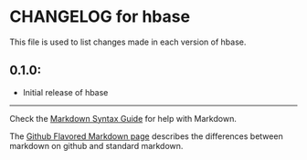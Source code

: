 # CHANGELOG for hbase

This file is used to list changes made in each version of hbase.

## 0.1.0:

* Initial release of hbase

- - - 
Check the [Markdown Syntax Guide](http://daringfireball.net/projects/markdown/syntax) for help with Markdown.

The [Github Flavored Markdown page](http://github.github.com/github-flavored-markdown/) describes the differences between markdown on github and standard markdown.
